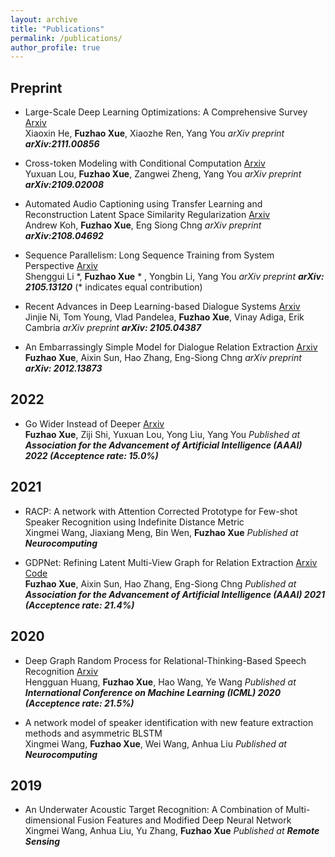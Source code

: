 ```yaml
---
layout: archive
title: "Publications"
permalink: /publications/
author_profile: true
---
```




## Preprint

* Large-Scale Deep Learning Optimizations: A Comprehensive Survey [Arxiv](https://arxiv.org/abs/2111.00856)  \
  Xiaoxin He, **Fuzhao Xue**, Xiaozhe Ren, Yang You
  *arXiv preprint **arXiv:2111.00856***

* Cross-token Modeling with Conditional Computation [Arxiv](https://arxiv.org/abs/2109.02008)  \
  Yuxuan Lou, **Fuzhao Xue**, Zangwei Zheng, Yang You
  *arXiv preprint **arXiv:2109.02008***

* Automated Audio Captioning using Transfer Learning and Reconstruction Latent Space Similarity Regularization [Arxiv](https://arxiv.org/abs/2108.04692)  \
  Andrew Koh, **Fuzhao Xue**, Eng Siong Chng
  *arXiv preprint **arXiv:2108.04692***

* Sequence Parallelism: Long Sequence Training from System Perspective [Arxiv](https://arxiv.org/abs/2105.13120)  \
  Shenggui Li \*, **Fuzhao Xue** * , Yongbin Li, Yang You
  *arXiv preprint **arXiv: 2105.13120***  (\* indicates equal contribution)

* Recent Advances in Deep Learning-based Dialogue Systems [Arxiv](https://arxiv.org/abs/2105.04387)  \
  Jinjie Ni, Tom Young, Vlad Pandelea, **Fuzhao Xue**, Vinay Adiga, Erik Cambria
  *arXiv preprint **arXiv: 2105.04387***

* An Embarrassingly Simple Model for Dialogue Relation Extraction [Arxiv](http://arxiv.org/abs/2012.13873)  \
  **Fuzhao Xue**, Aixin Sun, Hao Zhang, Eng-Siong Chng
  *arXiv preprint **arXiv: 2012.13873***


## 2022
* Go Wider Instead of Deeper [Arxiv](https://arxiv.org/abs/2107.11817)  \
  **Fuzhao Xue**, Ziji Shi, Yuxuan Lou, Yong Liu, Yang You
  *Published at **Association for the Advancement of Artificial Intelligence (AAAI) 2022 (Acceptence rate: 15.0%)***
  
## 2021
* RACP: A network with Attention Corrected Prototype for Few-shot Speaker Recognition using Indefinite Distance Metric  \
  Xingmei Wang, Jiaxiang Meng, Bin Wen, **Fuzhao Xue**
  *Published at **Neurocomputing***
  
* GDPNet: Refining Latent Multi-View Graph for Relation Extraction [Arxiv](https://arxiv.org/abs/2012.06780) [Code](https://github.com/XueFuzhao/GDPNet)  \
  **Fuzhao Xue**, Aixin Sun, Hao Zhang, Eng-Siong Chng
  *Published at **Association for the Advancement of Artificial Intelligence (AAAI) 2021 (Acceptence rate: 21.4%)***
  
## 2020
* Deep Graph Random Process for Relational-Thinking-Based Speech Recognition [Arxiv](https://arxiv.org/abs/2007.02126)   \
  Hengguan Huang, **Fuzhao Xue**, Hao Wang, Ye Wang
  *Published at **International Conference on Machine Learning (ICML) 2020 (Acceptence rate: 21.5%)***

* A network model of speaker identification with new feature extraction methods and asymmetric BLSTM  
  Xingmei Wang, **Fuzhao Xue**, Wei Wang, Anhua Liu
  *Published at **Neurocomputing***
  
## 2019
* An Underwater Acoustic Target Recognition: A Combination of Multi-dimensional Fusion Features and Modified Deep Neural Network  
  Xingmei Wang, Anhua Liu, Yu Zhang, **Fuzhao Xue**
  *Published at **Remote Sensing***
